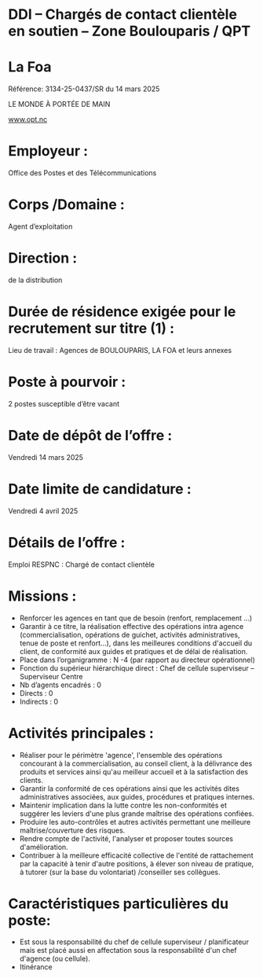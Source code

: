 # DDI – Chargés de contact clientèle en soutien – Zone Boulouparis / QPT

# La Foa

Référence: 3134-25-0437/SR du 14 mars 2025

LE MONDE À PORTÉE DE MAIN

www.opt.nc

# Employeur :

Office des Postes et des Télécommunications

# Corps /Domaine :

Agent d’exploitation

# Direction :

de la distribution

# Durée de résidence exigée pour le recrutement sur titre (1) :

Lieu de travail : Agences de BOULOUPARIS, LA FOA et leurs annexes

# Poste à pourvoir :

2 postes susceptible d’être vacant

# Date de dépôt de l’offre :

Vendredi 14 mars 2025

# Date limite de candidature :

Vendredi 4 avril 2025

# Détails de l’offre :

Emploi RESPNC : Chargé de contact clientèle

# Missions :

- Renforcer les agences en tant que de besoin (renfort, remplacement ...)
- Garantir à ce titre, la réalisation effective des opérations intra agence (commercialisation, opérations de guichet, activités administratives, tenue de poste et renfort…), dans les meilleures conditions d'accueil du client, de conformité aux guides et pratiques et de délai de réalisation.
- Place dans l’organigramme : N -4 (par rapport au directeur opérationnel)
- Fonction du supérieur hiérarchique direct : Chef de cellule superviseur – Superviseur Centre
- Nb d’agents encadrés : 0
- Directs : 0
- Indirects : 0

# Activités principales :

- Réaliser pour le périmètre 'agence', l'ensemble des opérations concourant à la commercialisation, au conseil client, à la délivrance des produits et services ainsi qu'au meilleur accueil et à la satisfaction des clients.
- Garantir la conformité de ces opérations ainsi que les activités dites administratives associées, aux guides, procédures et pratiques internes.
- Maintenir implication dans la lutte contre les non-conformités et suggérer les leviers d'une plus grande maîtrise des opérations confiées.
- Produire les auto-contrôles et autres activités permettant une meilleure maîtrise/couverture des risques.
- Rendre compte de l'activité, l'analyser et proposer toutes sources d'amélioration.
- Contribuer à la meilleure efficacité collective de l'entité de rattachement par la capacité à tenir d'autre positions, à élever son niveau de pratique, à tutorer (sur la base du volontariat) /conseiller ses collègues.

# Caractéristiques particulières du poste:

- Est sous la responsabilité du chef de cellule superviseur / planificateur mais est placé aussi en affectation sous la responsabilité d'un chef d'agence (ou cellule).
- Itinérance
